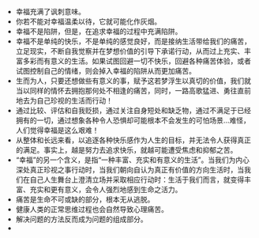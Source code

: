 - 幸福充满了讽刺意味。
- 你若不能对幸福温柔以待，它就可能化作灰烟。
- 幸福不是陷阱，但是，在追求幸福的过程中充满陷阱。
- 幸福不是单纯的快乐，不是单纯的感觉良好，而是接纳生活带给我们的痛苦，立足现实，不断自我觉察并在梦想价值的引导下承诺行动，从而过上充实、丰富多彩而有意义的生活。如果试图回避一切不快乐，回避各种痛苦体验，或者试图控制自己的情绪，则会掉入幸福的陷阱从而更加痛苦。
- 生而为人，只要还想做些有意义的事，赋予这若梦浮生以真切的价值，我们就当以同样的情怀去拥抱那何处不相逢的痛苦，同时，一路高歌猛进、勇往直前地去为自己珍视的生活而行动！
- 通过比较、评估和自我贬损，通过关注自身短处和缺乏物，通过不满足于已经拥有的一切，通过想象各种令人恐惧却可能根本不会发生的可怕场景…难怪，人们觉得幸福是这么艰难！
- 从整体和长远来看，以追逐各种快乐感作为人生的目标，并无法令人获得真正的满足。事实上，越是努力去追求快乐，就越可能遭受焦虑和抑郁之苦。
- “幸福”的另一个含义，是指“一种丰富、充实和有意义的生活”。当我们为内心深处真正珍视之事行动时，当我们朝向自认为真正有价值的方向生活时，当我们在自己人生舞台上澄清立场并采取相应行动时：生活于我们而言，就变得丰富、充实和更有意义，会令人强烈地感到生命之活力。
- 痛苦是生命不可或缺的部分，根本无从逃脱。
- 健康人类的正常思维过程也会自然导致心理痛苦。
- 解决问题的方法反而成为问题的组成部分。
- 
